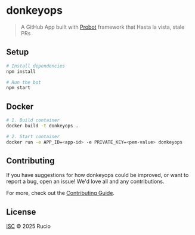 # donkeyops

> A GitHub App built with [Probot](https://github.com/probot/probot) framework that Hasta la vista, stale PRs

## Setup

```sh
# Install dependencies
npm install

# Run the bot
npm start
```

## Docker

```sh
# 1. Build container
docker build -t donkeyops .

# 2. Start container
docker run -e APP_ID=<app-id> -e PRIVATE_KEY=<pem-value> donkeyops
```

## Contributing

If you have suggestions for how donkeyops could be improved, or want to report a bug, open an issue! We'd love all and any contributions.

For more, check out the [Contributing Guide](CONTRIBUTING.md).

## License

[ISC](LICENSE) © 2025 Rucio
